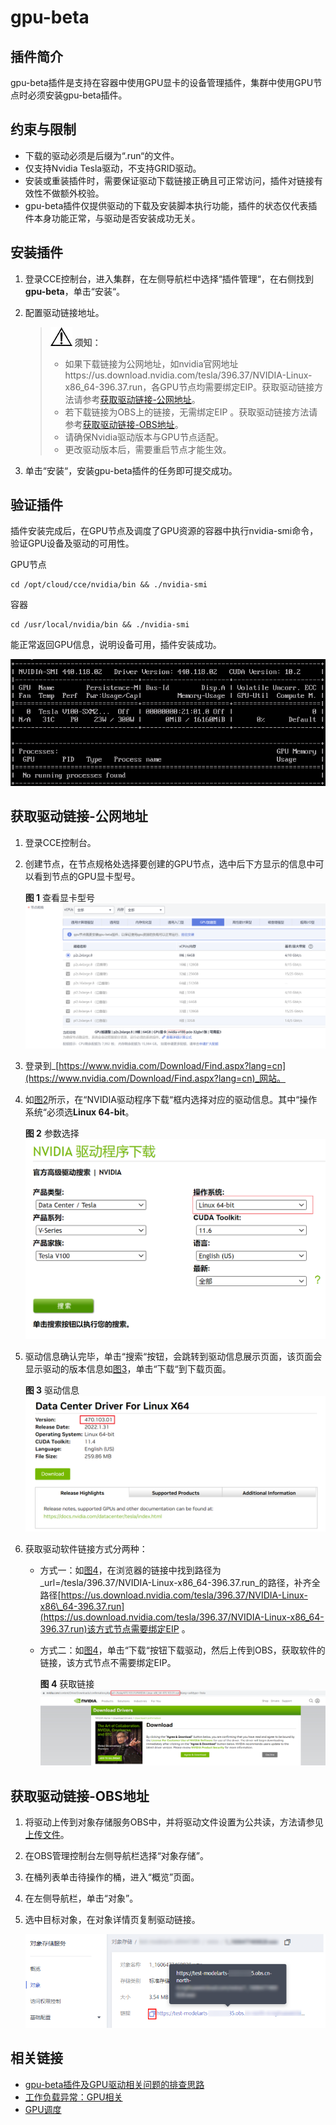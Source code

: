 # gpu-beta<a name="cce_10_0141"></a>

## 插件简介<a name="section26181722164712"></a>

gpu-beta插件是支持在容器中使用GPU显卡的设备管理插件，集群中使用GPU节点时必须安装gpu-beta插件。

## 约束与限制<a name="section3200193614201"></a>

-   下载的驱动必须是后缀为“.run“的文件。
-   仅支持Nvidia Tesla驱动，不支持GRID驱动。
-   安装或重装插件时，需要保证驱动下载链接正确且可正常访问，插件对链接有效性不做额外校验。
-   gpu-beta插件仅提供驱动的下载及安装脚本执行功能，插件的状态仅代表插件本身功能正常，与驱动是否安装成功无关。

## 安装插件<a name="section14115341020"></a>

1.  登录CCE控制台，进入集群，在左侧导航栏中选择“插件管理“，在右侧找到**gpu-beta**，单击“安装“。
2.  配置驱动链接地址。

    >![](public_sys-resources/icon-notice.gif) **须知：** 
    >-   如果下载链接为公网地址，如nvidia官网地址https://us.download.nvidia.com/tesla/396.37/NVIDIA-Linux-x86\_64-396.37.run，各GPU节点均需要绑定EIP。获取驱动链接方法请参考[获取驱动链接-公网地址](#section95451728192112)。
    >-   若下载链接为OBS上的链接，无需绑定EIP 。获取驱动链接方法请参考[获取驱动链接-OBS地址](#section14922133914508)。
    >-   请确保Nvidia驱动版本与GPU节点适配。
    >-   更改驱动版本后，需要重启节点才能生效。

3.  单击“安装“，安装gpu-beta插件的任务即可提交成功。

## 验证插件<a name="section2651166191915"></a>

插件安装完成后，在GPU节点及调度了GPU资源的容器中执行nvidia-smi命令，验证GPU设备及驱动的可用性。

GPU节点

```
cd /opt/cloud/cce/nvidia/bin && ./nvidia-smi
```

容器

```
cd /usr/local/nvidia/bin && ./nvidia-smi
```

能正常返回GPU信息，说明设备可用，插件安装成功。

![](figures/zh-cn_image_0000001238225460.png)

## 获取驱动链接-公网地址<a name="section95451728192112"></a>

1.  登录CCE控制台。
2.  创建节点，在节点规格处选择要创建的GPU节点，选中后下方显示的信息中可以看到节点的GPU显卡型号。

    **图 1**  查看显卡型号<a name="fig21391259134916"></a>  
    ![](figures/查看显卡型号.png "查看显卡型号")


1.  登录到_[https://www.nvidia.com/Download/Find.aspx?lang=cn](https://www.nvidia.com/Download/Find.aspx?lang=cn)_网站。
2.  如[图2](#fig11696366517)所示，在“NVIDIA驱动程序下载“框内选择对应的驱动信息。其中“操作系统“必须选**Linux 64-bit**。

    **图 2**  参数选择<a name="fig11696366517"></a>  
    ![](figures/参数选择.png "参数选择")

3.  驱动信息确认完毕，单击“搜索“按钮，会跳转到驱动信息展示页面，该页面会显示驱动的版本信息如[图3](#fig7873421145213)，单击“下载“到下载页面。

    **图 3**  驱动信息<a name="fig7873421145213"></a>  
    ![](figures/驱动信息.png "驱动信息")

4.  获取驱动软件链接方式分两种：
    -   方式一：如[图4](#fig5901194614534)，在浏览器的链接中找到路径为_url=/tesla/396.37/NVIDIA-Linux-x86\_64-396.37.run_的路径，补齐全路径[https://us.download.nvidia.com/tesla/396.37/NVIDIA-Linux-x86\_64-396.37.run](https://us.download.nvidia.com/tesla/396.37/NVIDIA-Linux-x86_64-396.37.run)该方式节点需要绑定EIP 。
    -   方式二：如[图4](#fig5901194614534)，单击“下载“按钮下载驱动，然后上传到OBS，获取软件的链接，该方式节点不需要绑定EIP。

        **图 4**  获取链接<a name="fig5901194614534"></a>  
        ![](figures/获取链接.png "获取链接")



## 获取驱动链接-OBS地址<a name="section14922133914508"></a>

1.  将驱动上传到对象存储服务OBS中，并将驱动文件设置为公共读，方法请参见[上传文件](https://support.huaweicloud.com/usermanual-obs/zh-cn_topic_0045829661.html)。
2.  在OBS管理控制台左侧导航栏选择“对象存储”。
3.  在桶列表单击待操作的桶，进入“概览”页面。
4.  在左侧导航栏，单击“对象”。
5.  选中目标对象，在对象详情页复制驱动链接。

    ![](figures/001.png)


## 相关链接<a name="section16392113515592"></a>

-   [gpu-beta插件及GPU驱动相关问题的排查思路](https://support.huaweicloud.com/cce_faq/cce_faq_00020.html)
-   [工作负载异常：GPU相关](https://support.huaweicloud.com/cce_faq/cce_faq_00109.html)
-   [GPU调度](GPU调度.md)

